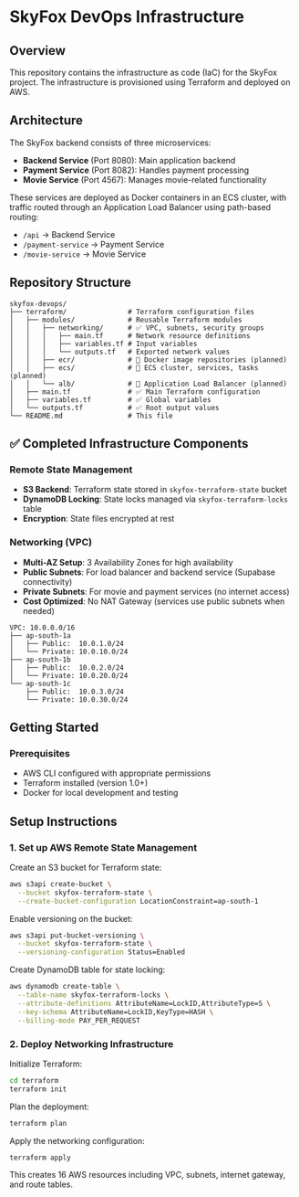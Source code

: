 # SkyFox DevOps Infrastructure

## Overview

This repository contains the infrastructure as code (IaC) for the SkyFox project. The infrastructure is provisioned using Terraform and deployed on AWS.

## Architecture

The SkyFox backend consists of three microservices:
- **Backend Service** (Port 8080): Main application backend
- **Payment Service** (Port 8082): Handles payment processing
- **Movie Service** (Port 4567): Manages movie-related functionality

These services are deployed as Docker containers in an ECS cluster, with traffic routed through an Application Load Balancer using path-based routing:
- `/api` → Backend Service
- `/payment-service` → Payment Service
- `/movie-service` → Movie Service

## Repository Structure

```
skyfox-devops/
├── terraform/               # Terraform configuration files
│   ├── modules/             # Reusable Terraform modules
│   │   ├── networking/      # ✅ VPC, subnets, security groups
│   │   │   ├── main.tf      # Network resource definitions
│   │   │   ├── variables.tf # Input variables
│   │   │   └── outputs.tf   # Exported network values
│   │   ├── ecr/             # 🔄 Docker image repositories (planned)
│   │   ├── ecs/             # 🔄 ECS cluster, services, tasks (planned)
│   │   └── alb/             # 🔄 Application Load Balancer (planned)
│   ├── main.tf              # ✅ Main Terraform configuration
│   ├── variables.tf         # ✅ Global variables
│   └── outputs.tf           # ✅ Root output values
└── README.md                # This file
```

## ✅ Completed Infrastructure Components

### Remote State Management
- **S3 Backend**: Terraform state stored in `skyfox-terraform-state` bucket
- **DynamoDB Locking**: State locks managed via `skyfox-terraform-locks` table
- **Encryption**: State files encrypted at rest

### Networking (VPC)
- **Multi-AZ Setup**: 3 Availability Zones for high availability
- **Public Subnets**: For load balancer and backend service (Supabase connectivity)
- **Private Subnets**: For movie and payment services (no internet access)
- **Cost Optimized**: No NAT Gateway (services use public subnets when needed)

```
VPC: 10.0.0.0/16
├── ap-south-1a
│   ├── Public:  10.0.1.0/24
│   └── Private: 10.0.10.0/24
├── ap-south-1b
│   ├── Public:  10.0.2.0/24
│   └── Private: 10.0.20.0/24
└── ap-south-1c
    ├── Public:  10.0.3.0/24
    └── Private: 10.0.30.0/24
```

## Getting Started

### Prerequisites

- AWS CLI configured with appropriate permissions
- Terraform installed (version 1.0+)
- Docker for local development and testing

## Setup Instructions

### 1. Set up AWS Remote State Management

Create an S3 bucket for Terraform state:
```bash
aws s3api create-bucket \
  --bucket skyfox-terraform-state \
  --create-bucket-configuration LocationConstraint=ap-south-1
```

Enable versioning on the bucket:
```bash
aws s3api put-bucket-versioning \
  --bucket skyfox-terraform-state \
  --versioning-configuration Status=Enabled
```

Create DynamoDB table for state locking:
```bash
aws dynamodb create-table \
  --table-name skyfox-terraform-locks \
  --attribute-definitions AttributeName=LockID,AttributeType=S \
  --key-schema AttributeName=LockID,KeyType=HASH \
  --billing-mode PAY_PER_REQUEST
```

### 2. Deploy Networking Infrastructure

Initialize Terraform:
```bash
cd terraform
terraform init
```

Plan the deployment:
```bash
terraform plan
```

Apply the networking configuration:
```bash
terraform apply
```

This creates 16 AWS resources including VPC, subnets, internet gateway, and route tables.

